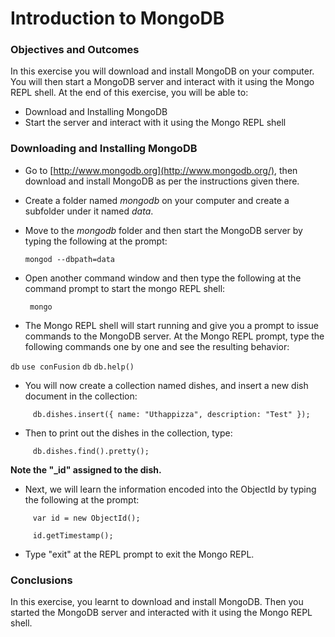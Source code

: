 # Introduction to MongoDB

### Objectives and Outcomes

In this exercise you will download and install MongoDB on your computer. You will then start a MongoDB server and interact with it using the Mongo REPL shell. At the end of this exercise, you will be able to:

* Download and Installing MongoDB
* Start the server and interact with it using the Mongo REPL shell

### Downloading and Installing MongoDB

* Go to [http://www.mongodb.org](http://www.mongodb.org/), then download and install MongoDB as per the instructions given there.
* Create a folder named *mongodb* on your computer and create a subfolder under it named *data*.
* Move to the *mongodb* folder and then start the MongoDB server by typing the following at the prompt:

  `mongod --dbpath=data`
* Open another command window and then type the following at the command prompt to start the mongo REPL shell:


    ` mongo`

* The Mongo REPL shell will start running and give you a prompt to issue commands to the MongoDB server. At the Mongo REPL prompt, type the following commands one by one and see the resulting behavior:

`
     db
`
`
     use conFusion
`
`
     db
`
`
     db.help()
`
* You will now create a collection named dishes, and insert a new dish document in the collection:

```
     db.dishes.insert({ name: "Uthappizza", description: "Test" });
```
* Then to print out the dishes in the collection, type:

```
     db.dishes.find().pretty();
```
**Note the "\_id" assigned to the dish.**

* Next, we will learn the information encoded into the ObjectId by typing the following at the prompt:

```
     var id = new ObjectId();

     id.getTimestamp();
```
* Type "exit" at the REPL prompt to exit the Mongo REPL.

### Conclusions

In this exercise, you learnt to download and install MongoDB. Then you started the MongoDB server and interacted with it using the Mongo REPL shell.
